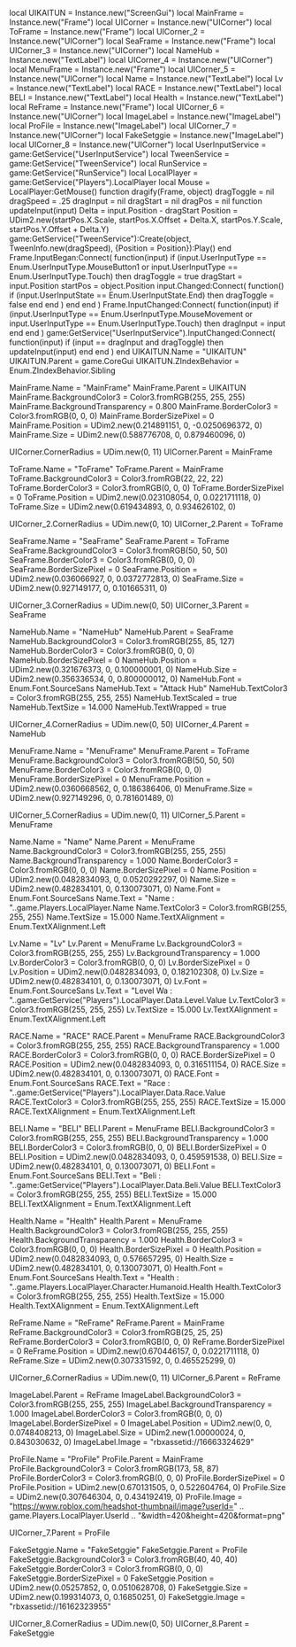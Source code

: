 local UIKAITUN = Instance.new("ScreenGui")
local MainFrame = Instance.new("Frame")
local UICorner = Instance.new("UICorner")
local ToFrame = Instance.new("Frame")
local UICorner_2 = Instance.new("UICorner")
local SeaFrame = Instance.new("Frame")
local UICorner_3 = Instance.new("UICorner")
local NameHub = Instance.new("TextLabel")
local UICorner_4 = Instance.new("UICorner")
local MenuFrame = Instance.new("Frame")
local UICorner_5 = Instance.new("UICorner")
local Name = Instance.new("TextLabel")
local Lv = Instance.new("TextLabel")
local RACE = Instance.new("TextLabel")
local BELI = Instance.new("TextLabel")
local Health = Instance.new("TextLabel")
local ReFrame = Instance.new("Frame")
local UICorner_6 = Instance.new("UICorner")
local ImageLabel = Instance.new("ImageLabel")
local ProFile = Instance.new("ImageLabel")
local UICorner_7 = Instance.new("UICorner")
local FakeSetggie = Instance.new("ImageLabel")
local UICorner_8 = Instance.new("UICorner")
local UserInputService = game:GetService("UserInputService")
local TweenService = game:GetService("TweenService")
local RunService = game:GetService("RunService")
local LocalPlayer = game:GetService("Players").LocalPlayer
local Mouse = LocalPlayer:GetMouse()
function dragify(Frame, object)
	dragToggle = nil
	dragSpeed = .25
	dragInput = nil
	dragStart = nil
	dragPos = nil
	function updateInput(input)
		Delta = input.Position - dragStart
		Position =
			UDim2.new(startPos.X.Scale, startPos.X.Offset + Delta.X, startPos.Y.Scale, startPos.Y.Offset + Delta.Y)
		game:GetService("TweenService"):Create(object, TweenInfo.new(dragSpeed), {Position = Position}):Play()
	end
	Frame.InputBegan:Connect(
		function(input)
			if
				(input.UserInputType == Enum.UserInputType.MouseButton1 or
					input.UserInputType == Enum.UserInputType.Touch)
			then
				dragToggle = true
				dragStart = input.Position
				startPos = object.Position
				input.Changed:Connect(
					function()
						if (input.UserInputState == Enum.UserInputState.End) then
							dragToggle = false
						end
					end
				)
			end
		end
	)
	Frame.InputChanged:Connect(
		function(input)
			if
				(input.UserInputType == Enum.UserInputType.MouseMovement or
					input.UserInputType == Enum.UserInputType.Touch)
			then
				dragInput = input
			end
		end
	)
	game:GetService("UserInputService").InputChanged:Connect(
	function(input)
		if (input == dragInput and dragToggle) then
			updateInput(input)
		end
	end
	)
end
UIKAITUN.Name = "UIKAITUN"
UIKAITUN.Parent = game.CoreGui
UIKAITUN.ZIndexBehavior = Enum.ZIndexBehavior.Sibling

MainFrame.Name = "MainFrame"
MainFrame.Parent = UIKAITUN
MainFrame.BackgroundColor3 = Color3.fromRGB(255, 255, 255)
MainFrame.BackgroundTransparency = 0.800
MainFrame.BorderColor3 = Color3.fromRGB(0, 0, 0)
MainFrame.BorderSizePixel = 0
MainFrame.Position = UDim2.new(0.214891151, 0, -0.0250696372, 0)
MainFrame.Size = UDim2.new(0.588776708, 0, 0.879460096, 0)

UICorner.CornerRadius = UDim.new(0, 11)
UICorner.Parent = MainFrame

ToFrame.Name = "ToFrame"
ToFrame.Parent = MainFrame
ToFrame.BackgroundColor3 = Color3.fromRGB(22, 22, 22)
ToFrame.BorderColor3 = Color3.fromRGB(0, 0, 0)
ToFrame.BorderSizePixel = 0
ToFrame.Position = UDim2.new(0.023108054, 0, 0.0221711118, 0)
ToFrame.Size = UDim2.new(0.619434893, 0, 0.934626102, 0)

UICorner_2.CornerRadius = UDim.new(0, 10)
UICorner_2.Parent = ToFrame

SeaFrame.Name = "SeaFrame"
SeaFrame.Parent = ToFrame
SeaFrame.BackgroundColor3 = Color3.fromRGB(50, 50, 50)
SeaFrame.BorderColor3 = Color3.fromRGB(0, 0, 0)
SeaFrame.BorderSizePixel = 0
SeaFrame.Position = UDim2.new(0.036066927, 0, 0.0372772813, 0)
SeaFrame.Size = UDim2.new(0.927149177, 0, 0.101665311, 0)

UICorner_3.CornerRadius = UDim.new(0, 50)
UICorner_3.Parent = SeaFrame

NameHub.Name = "NameHub"
NameHub.Parent = SeaFrame
NameHub.BackgroundColor3 = Color3.fromRGB(255, 85, 127)
NameHub.BorderColor3 = Color3.fromRGB(0, 0, 0)
NameHub.BorderSizePixel = 0
NameHub.Position = UDim2.new(0.321676373, 0, 0.100000001, 0)
NameHub.Size = UDim2.new(0.356336534, 0, 0.800000012, 0)
NameHub.Font = Enum.Font.SourceSans
NameHub.Text = "Attack Hub"
NameHub.TextColor3 = Color3.fromRGB(255, 255, 255)
NameHub.TextScaled = true
NameHub.TextSize = 14.000
NameHub.TextWrapped = true

UICorner_4.CornerRadius = UDim.new(0, 50)
UICorner_4.Parent = NameHub

MenuFrame.Name = "MenuFrame"
MenuFrame.Parent = ToFrame
MenuFrame.BackgroundColor3 = Color3.fromRGB(50, 50, 50)
MenuFrame.BorderColor3 = Color3.fromRGB(0, 0, 0)
MenuFrame.BorderSizePixel = 0
MenuFrame.Position = UDim2.new(0.0360668562, 0, 0.186386406, 0)
MenuFrame.Size = UDim2.new(0.927149296, 0, 0.781601489, 0)

UICorner_5.CornerRadius = UDim.new(0, 11)
UICorner_5.Parent = MenuFrame

Name.Name = "Name"
Name.Parent = MenuFrame
Name.BackgroundColor3 = Color3.fromRGB(255, 255, 255)
Name.BackgroundTransparency = 1.000
Name.BorderColor3 = Color3.fromRGB(0, 0, 0)
Name.BorderSizePixel = 0
Name.Position = UDim2.new(0.0482834093, 0, 0.0520292297, 0)
Name.Size = UDim2.new(0.482834101, 0, 0.130073071, 0)
Name.Font = Enum.Font.SourceSans
Name.Text = "Name : "..game.Players.LocalPlayer.Name
Name.TextColor3 = Color3.fromRGB(255, 255, 255)
Name.TextSize = 15.000
Name.TextXAlignment = Enum.TextXAlignment.Left

Lv.Name = "Lv"
Lv.Parent = MenuFrame
Lv.BackgroundColor3 = Color3.fromRGB(255, 255, 255)
Lv.BackgroundTransparency = 1.000
Lv.BorderColor3 = Color3.fromRGB(0, 0, 0)
Lv.BorderSizePixel = 0
Lv.Position = UDim2.new(0.0482834093, 0, 0.182102308, 0)
Lv.Size = UDim2.new(0.482834101, 0, 0.130073071, 0)
Lv.Font = Enum.Font.SourceSans
Lv.Text = "Level Wa : "..game:GetService("Players").LocalPlayer.Data.Level.Value
Lv.TextColor3 = Color3.fromRGB(255, 255, 255)
Lv.TextSize = 15.000
Lv.TextXAlignment = Enum.TextXAlignment.Left

RACE.Name = "RACE"
RACE.Parent = MenuFrame
RACE.BackgroundColor3 = Color3.fromRGB(255, 255, 255)
RACE.BackgroundTransparency = 1.000
RACE.BorderColor3 = Color3.fromRGB(0, 0, 0)
RACE.BorderSizePixel = 0
RACE.Position = UDim2.new(0.0482834093, 0, 0.316511154, 0)
RACE.Size = UDim2.new(0.482834101, 0, 0.130073071, 0)
RACE.Font = Enum.Font.SourceSans
RACE.Text = "Race : "..game:GetService("Players").LocalPlayer.Data.Race.Value
RACE.TextColor3 = Color3.fromRGB(255, 255, 255)
RACE.TextSize = 15.000
RACE.TextXAlignment = Enum.TextXAlignment.Left

BELI.Name = "BELI"
BELI.Parent = MenuFrame
BELI.BackgroundColor3 = Color3.fromRGB(255, 255, 255)
BELI.BackgroundTransparency = 1.000
BELI.BorderColor3 = Color3.fromRGB(0, 0, 0)
BELI.BorderSizePixel = 0
BELI.Position = UDim2.new(0.0482834093, 0, 0.459591538, 0)
BELI.Size = UDim2.new(0.482834101, 0, 0.130073071, 0)
BELI.Font = Enum.Font.SourceSans
BELI.Text = "Beli : "..game:GetService("Players").LocalPlayer.Data.Beli.Value
BELI.TextColor3 = Color3.fromRGB(255, 255, 255)
BELI.TextSize = 15.000
BELI.TextXAlignment = Enum.TextXAlignment.Left

Health.Name = "Health"
Health.Parent = MenuFrame
Health.BackgroundColor3 = Color3.fromRGB(255, 255, 255)
Health.BackgroundTransparency = 1.000
Health.BorderColor3 = Color3.fromRGB(0, 0, 0)
Health.BorderSizePixel = 0
Health.Position = UDim2.new(0.0482834093, 0, 0.576657295, 0)
Health.Size = UDim2.new(0.482834101, 0, 0.130073071, 0)
Health.Font = Enum.Font.SourceSans
Health.Text = "Health : "..game.Players.LocalPlayer.Character.Humanoid.Health
Health.TextColor3 = Color3.fromRGB(255, 255, 255)
Health.TextSize = 15.000
Health.TextXAlignment = Enum.TextXAlignment.Left

ReFrame.Name = "ReFrame"
ReFrame.Parent = MainFrame
ReFrame.BackgroundColor3 = Color3.fromRGB(25, 25, 25)
ReFrame.BorderColor3 = Color3.fromRGB(0, 0, 0)
ReFrame.BorderSizePixel = 0
ReFrame.Position = UDim2.new(0.670446157, 0, 0.0221711118, 0)
ReFrame.Size = UDim2.new(0.307331592, 0, 0.465525299, 0)

UICorner_6.CornerRadius = UDim.new(0, 11)
UICorner_6.Parent = ReFrame

ImageLabel.Parent = ReFrame
ImageLabel.BackgroundColor3 = Color3.fromRGB(255, 255, 255)
ImageLabel.BackgroundTransparency = 1.000
ImageLabel.BorderColor3 = Color3.fromRGB(0, 0, 0)
ImageLabel.BorderSizePixel = 0
ImageLabel.Position = UDim2.new(0, 0, 0.0748408213, 0)
ImageLabel.Size = UDim2.new(1.00000024, 0, 0.843030632, 0)
ImageLabel.Image = "rbxassetid://16663324629"

ProFile.Name = "ProFile"
ProFile.Parent = MainFrame
ProFile.BackgroundColor3 = Color3.fromRGB(173, 58, 87)
ProFile.BorderColor3 = Color3.fromRGB(0, 0, 0)
ProFile.BorderSizePixel = 0
ProFile.Position = UDim2.new(0.670131505, 0, 0.522604764, 0)
ProFile.Size = UDim2.new(0.307646304, 0, 0.434192419, 0)
ProFile.Image = "https://www.roblox.com/headshot-thumbnail/image?userId=" .. game.Players.LocalPlayer.UserId .. "&width=420&height=420&format=png"

UICorner_7.Parent = ProFile

FakeSetggie.Name = "FakeSetggie"
FakeSetggie.Parent = ProFile
FakeSetggie.BackgroundColor3 = Color3.fromRGB(40, 40, 40)
FakeSetggie.BorderColor3 = Color3.fromRGB(0, 0, 0)
FakeSetggie.BorderSizePixel = 0
FakeSetggie.Position = UDim2.new(0.05257852, 0, 0.0510628708, 0)
FakeSetggie.Size = UDim2.new(0.199314073, 0, 0.16850251, 0)
FakeSetggie.Image = "rbxassetid://16162323955"

UICorner_8.CornerRadius = UDim.new(0, 50)
UICorner_8.Parent = FakeSetggie
